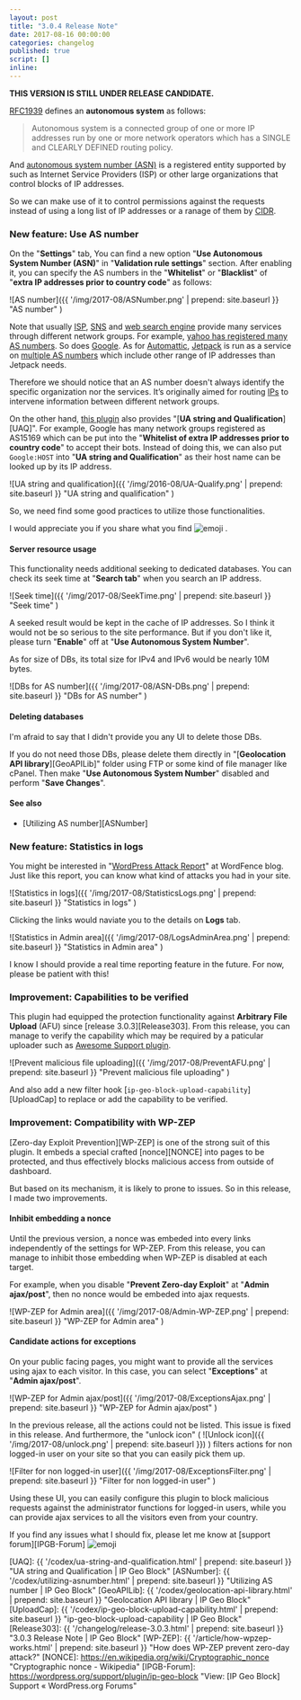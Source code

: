 ```yaml
---
layout: post
title: "3.0.4 Release Note"
date: 2017-08-16 00:00:00
categories: changelog
published: true
script: []
inline:
---
```


<div class="alert alert-danger">
	<strong>THIS VERSION IS STILL UNDER RELEASE CANDIDATE.</strong>
</div>

[RFC1939][RFC1939] defines an **autonomous system** as follows:

> Autonomous system is a connected group of one or more IP addresses run by 
> one or more network operators which has a SINGLE and CLEARLY DEFINED routing 
> policy.

And [autonomous system number (ASN)][ASN] is a registered entity supported by 
such as Internet Service Providers (ISP) or other large organizations that 
control blocks of IP addresses.

So we can make use of it to control permissions against the requests instead 
of using a long list of IP addresses or a ranage of them by [CIDR][CIDR].

<!--more-->

### New feature: Use AS number ###

On the "**Settings**" tab, You can find a new option "**Use Autonomous System 
Number (ASN)**" in "**Validation rule settings**" section. After enabling it, 
you can specify the AS numbers in the "**Whitelist**" or "**Blacklist**" of 
"**extra IP addresses prior to country code**" as follows:

![AS number]({{ '/img/2017-08/ASNumber.png' | prepend: site.baseurl }}
 "AS number"
)

Note that usually [ISP][ISP], [SNS][SNS] and [web search engine][WSE] provide 
many services through different network groups. For example, [yahoo has 
registered many AS numbers][Yahoo]. So does [Google][Google]. As for 
[Automattic][Automattic], [Jetpack][Jetpack] is run as a service on [multiple 
AS numbers][JetpackASN] which include other range of IP addresses than Jetpack 
needs.

Therefore we should notice that an AS number doesn't always identify the 
specific organization nor the services. It’s originally aimed for routing 
[IPs][IPS] to intervene information between different network groups.

On the other hand, [this plugin][IP-Geo-Block] also provides "[**UA string and 
Qualification**][UAQ]". For example, Google has many network groups registered 
as AS15169 which can be put into the "**Whitelist of extra IP addresses prior 
to country code**" to accept their bots. Instead of doing this, we can also 
put `Google:HOST` into "**UA string and Qualification**" as their host name 
can be looked up by its IP address.

![UA string and qualification]({{ '/img/2016-08/UA-Qualify.png' | prepend: site.baseurl }}
 "UA string and qualification"
)

So, we need find some good practices to utilize those functionalities.

I would appreciate you if you share what you find <span class="emoji">
![emoji](https://cdn.qiita.com/emoji/twemoji/unicode/1f389.png)
</span>.

#### Server resource usage ####

This functionality needs additional seeking to dedicated databases. You can 
check its seek time at "**Search tab**" when you search an IP address.

![Seek time]({{ '/img/2017-08/SeekTime.png' | prepend: site.baseurl }}
 "Seek time"
)

A seeked result would be kept in the cache of IP addresses. So I think it 
would not be so serious to the site performance. But if you don't like it, 
please turn "**Enable**" off at "**Use Autonomous System Number**".

As for size of DBs, its total size for IPv4 and IPv6 would be nearly 10M bytes.

![DBs for AS number]({{ '/img/2017-08/ASN-DBs.png' | prepend: site.baseurl }}
 "DBs for AS number"
)

#### Deleting databases ####

I'm afraid to say that I didn't provide you any UI to delete those DBs.

If you do not need those DBs, please delete them directly in "[**Geolocation 
API library**][GeoAPILib]" folder using FTP or some kind of file manager like 
cPanel. Then make "**Use Autonomous System Number**" disabled and perform 
"**Save Changes**".

#### See also ####

- [Utilizing AS number][ASNumber]

### New feature: Statistics in logs ###

You might be interested in "[WordPress Attack Report][AttackRepo]" at WordFence
blog. Just like this report, you can know what kind of attacks you had in your 
site.

![Statistics in logs]({{ '/img/2017-08/StatisticsLogs.png' | prepend: site.baseurl }}
 "Statistics in logs"
)

Clicking the links would naviate you to the details on **Logs** tab.

![Statistics in Admin area]({{ '/img/2017-08/LogsAdminArea.png' | prepend: site.baseurl }}
 "Statistics in Admin area"
)

I know I should provide a real time reporting feature in the future. For now, 
please be patient with this!

### Improvement: Capabilities to be verified ###

This plugin had equipped the protection functionality against **Arbitrary File 
Upload** (AFU) since [release 3.0.3][Release303]. From this release, you can 
manage to verify the capability which may be required by a paticular uploader 
such as [Awesome Support plugin][AwesomeSup].

![Prevent malicious file uploading]({{ '/img/2017-08/PreventAFU.png' | prepend: site.baseurl }}
 "Prevent malicious file uploading"
)

And also add a new filter hook [`ip-geo-block-upload-capability`][UploadCap] to
replace or add the capability to be verified.

### Improvement: Compatibility with WP-ZEP ###

[Zero-day Exploit Prevention][WP-ZEP] is one of the strong suit of this plugin.
It embeds a special crafted [nonce][NONCE] into pages to be protected, and thus 
effectively blocks malicious access from outside of dashboard.

But based on its mechanism, it is likely to prone to issues. So in this release,
I made two improvements.

#### Inhibit embedding a nonce ####

Until the previous version, a nonce was embeded into every links independently 
of the settings for WP-ZEP. From this release, you can manage to inhibit those 
embedding when WP-ZEP is disabled at each target.

For example, when you disable "**Prevent Zero-day Exploit**" at "**Admin 
ajax/post**", then no nonce would be embeded into ajax requests.

![WP-ZEP for Admin area]({{ '/img/2017-08/Admin-WP-ZEP.png' | prepend: site.baseurl }}
 "WP-ZEP for Admin area"
)

#### Candidate actions for exceptions ####

On your public facing pages, you might want to provide all the services using 
ajax to each visitor. In this case, you can select "**Exceptions**" at "**Admin
ajax/post**".

![WP-ZEP for Admin ajax/post]({{ '/img/2017-08/ExceptionsAjax.png' | prepend: site.baseurl }}
 "WP-ZEP for Admin ajax/post"
)

In the previous release, all the actions could not be listed. This issue is 
fixed in this release. And furthermore, the "unlock icon"
(<span class="emoji">
![Unlock icon]({{ '/img/2017-08/unlock.png' | prepend: site.baseurl }})
</span>) filters actions for non logged-in user on your site so that you can 
easily pick them up.

![Filter for non logged-in user]({{ '/img/2017-08/ExceptionsFilter.png' | prepend: site.baseurl }}
 "Filter for non logged-in user"
)

Using these UI, you can easily configure this plugin to block malicious 
requests against the administrator functions for logged-in users, while 
you can provide ajax services to all the visitors even from your country.

If you find any issues what I should fix, please let me know at [support 
forum][IPGB-Forum] <span class="emoji">
![emoji](https://assets-cdn.github.com/images/icons/emoji/unicode/1f510.png)
</span>

[IP-Geo-Block]: https://wordpress.org/plugins/ip-geo-block/ "WordPress › IP Geo Block « WordPress Plugins"
[RFC1939]:      https://tools.ietf.org/html/rfc1930#section-3 "RFC 1930 - Guidelines for creation, selection, and registration of an Autonomous System (AS)"
[ASN]:          https://en.wikipedia.org/wiki/Autonomous_system_(Internet) "Autonomous system (Internet) - Wikipedia"
[CIDR]:         https://en.wikipedia.org/wiki/Classless_Inter-Domain_Routing "Classless Inter-Domain Routing - Wikipedia"
[ISP]:          https://en.wikipedia.org/wiki/Internet_service_provider "Internet service provider - Wikipedia"
[SNS]:          https://en.wikipedia.org/wiki/Social_networking_service "Social networking service - Wikipedia"
[WSE]:          https://en.wikipedia.org/wiki/Web_search_engine "Web search engine - Wikipedia"
[IPS]:          https://en.wikipedia.org/wiki/Internet_Protocol "Internet Protocol - Wikipedia"
[Yahoo]:        https://www.ultratools.com/tools/asnInfoResult?domainName=yahoo "ASN Lookup Tool | UltraTools"
[Google]:       https://www.ultratools.com/tools/asnInfoResult?domainName=google "ASN Lookup Tool | UltraTools"
[Automattic]:   https://automattic.com/ "Automattic"
[Jetpack]:      https://jetpack.com/ "Jetpack for WordPress"
[JetpackASN]:   https://www.vegard.net/how-to-white-list-jetpack-servers/ "How To White List JetPack Servers. | Vegard Skjefstad"
[AttackRepo]:   https://www.wordfence.com/blog/2017/07/june-2017-wordpress-attack-report/ "The June 2017 WordPress Attack Report"
[AwesomeSup]:   https://wordpress.org/plugins/awesome-support/ "Awesome Support &#8211; WordPress HelpDesk &amp; Support Plugin &mdash; WordPress Plugins"
[UAQ]:          {{ '/codex/ua-string-and-qualification.html'    | prepend: site.baseurl }} "UA string and Qualification | IP Geo Block"
[ASNumber]:     {{ '/codex/utilizing-asnumber.html'             | prepend: site.baseurl }} "Utilizing AS number | IP Geo Block"
[GeoAPILib]:    {{ '/codex/geolocation-api-library.html'        | prepend: site.baseurl }} "Geolocation API library | IP Geo Block"
[UploadCap]:    {{ '/codex/ip-geo-block-upload-capability.html' | prepend: site.baseurl }} "ip-geo-block-upload-capability | IP Geo Block"
[Release303]:   {{ '/changelog/release-3.0.3.html'              | prepend: site.baseurl }} "3.0.3 Release Note | IP Geo Block"
[WP-ZEP]:       {{ '/article/how-wpzep-works.html'              | prepend: site.baseurl }} "How does WP-ZEP prevent zero-day attack?"
[NONCE]:        https://en.wikipedia.org/wiki/Cryptographic_nonce "Cryptographic nonce - Wikipedia"
[IPGB-Forum]:   https://wordpress.org/support/plugin/ip-geo-block "View: [IP Geo Block] Support &laquo; WordPress.org Forums"
